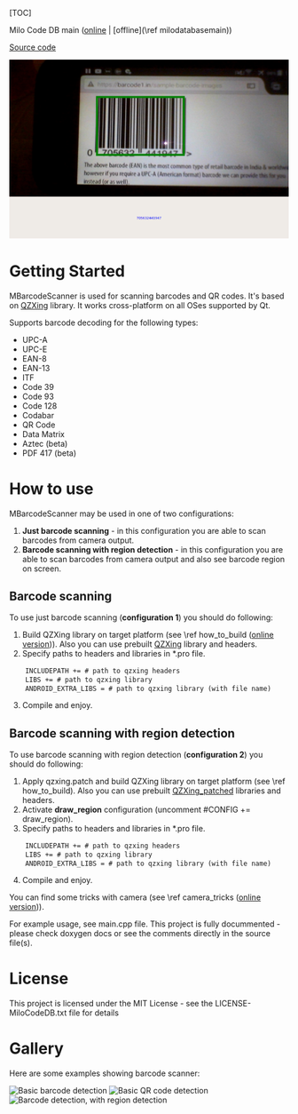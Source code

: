 [TOC]

Milo Code DB main ([online](https://docs.milosolutions.com/milo-code-db/main/) | [offline](\ref milodatabasemain))

[Source code](https://github.com/milosolutions/mbarcodescanner)

![Barcode detection with region](doc/img/BarCodeScannerDesktopWithRegionExample.png "Barcode scanner at work")

# Getting Started

MBarcodeScanner is used for scanning barcodes and QR codes. It's based on [QZXing](https://github.com/ftylitak/qzxing) library. It works cross-platform on
all OSes supported by Qt.

Supports barcode decoding for the following types: 

 * UPC-A 	
 * UPC-E 	
 * EAN-8 	
 * EAN-13 	
 * ITF 	
 * Code 39 
 * Code 93 	
 * Code 128 	
 * Codabar 	
 * QR Code
 * Data Matrix
 * Aztec (beta)
 * PDF 417 (beta)

# How to use

MBarcodeScanner may be used in one of two configurations:

1. **Just barcode scanning** - in this configuration you are able to scan barcodes from camera output. 
2. **Barcode scanning with region detection** - in this configuration you are able to scan barcodes from camera output and also see barcode region on screen.

## Barcode scanning

To use just barcode scanning (**configuration 1**) you should do following:
1. Build QZXing library on target platform (see \ref how_to_build ([online version](https://docs.milosolutions.com/milo-code-db/mbarcodescanner/how_to_build.html))). Also you can use prebuilt [QZXing](https://seafile.milosolutions.com/d/248e22bd10/) library and headers.
2. Specify paths to headers and libraries in *.pro file.
```
	INCLUDEPATH += # path to qzxing headers
	LIBS += # path to qzxing library
	ANDROID_EXTRA_LIBS = # path to qzxing library (with file name)
```
3. Compile and enjoy.

## Barcode scanning with region detection

To use barcode scanning with region detection (**configuration 2**) you should do following:
1. Apply qzxing.patch and build QZXing library on target platform (see \ref how_to_build). Also you can use prebuilt [QZXing_patched](https://seafile.milosolutions.com/d/e53be4943e/) libraries and headers.
2. Activate **draw_region** configuration (uncomment #CONFIG += draw_region).
3. Specify paths to headers and libraries in *.pro file.
```
	INCLUDEPATH += # path to qzxing headers
	LIBS += # path to qzxing library
	ANDROID_EXTRA_LIBS = # path to qzxing library (with file name)
```
4. Compile and enjoy.

You can find some tricks with camera (see \ref camera_tricks ([online version](https://docs.milosolutions.com/milo-code-db/mbarcodescanner/camera_tricks.html))).

For example usage, see main.cpp file. This project is fully docummented - please check doxygen docs or see the comments directly in the source file(s).

# License

This project is licensed under the MIT License - see the LICENSE-MiloCodeDB.txt file for details

# Gallery

Here are some examples showing barcode scanner:

<img src="BarCodeScannerAndroidExample1.png" alt="Basic barcode detection" style="width: 400px;"/>


<img src="BarCodeScannerAndroidExample2.png" alt="Basic QR code detection" style="width: 400px;"/>


<img src="BarCodeScannerDesktopWithRegionExample.png" alt="Barcode detection, with region detection" style="width: 650px;"/>
